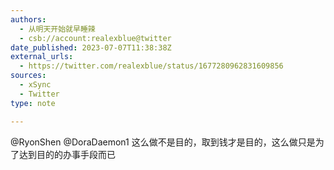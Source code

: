 ```yaml
---
authors:
  - 从明天开始就早睡辣
  - csb://account:realexblue@twitter
date_published: 2023-07-07T11:38:38Z
external_urls:
  - https://twitter.com/realexblue/status/1677280962831609856
sources:
  - xSync
  - Twitter
type: note

---
```


@RyonShen @DoraDaemon1 这么做不是目的，取到钱才是目的，这么做只是为了达到目的的办事手段而已